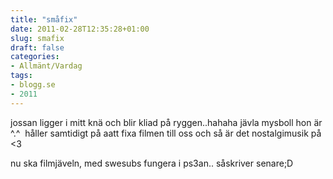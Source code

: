 ```yaml
---
title: "småfix"
date: 2011-02-28T12:35:28+01:00
slug: smafix
draft: false
categories:
- Allmänt/Vardag
tags:
- blogg.se
- 2011
---
```

jossan ligger i mitt knä och blir kliad på ryggen..hahaha jävla mysboll hon är ^.^  håller samtidigt på aatt fixa filmen till oss och så är det nostalgimusik på <3  
  
nu ska filmjäveln, med swesubs fungera i ps3an.. såskriver senare;D